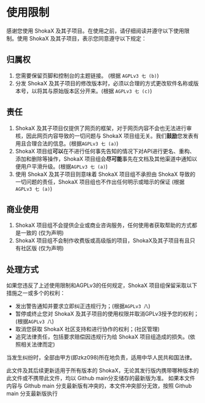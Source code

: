# 使用限制
感谢您使用 ShokaX 及其子项目。在使用之前，请仔细阅读并遵守以下使用限制。使用 ShokaX 及其子项目，表示您同意遵守以下规定：
## 归属权
1. 您需要保留页脚和控制台的主题链接。 (根据 `AGPLv3 七 (b)`)
2. 分发 ShokaX 及其子项目的修改版本时，必须以合理的方式更改软件名称或版本号，以将其与原始版本区分开来。(根据 `AGPLv3 七 (c)`)

## 责任
1. ShokaX 及其子项目仅提供了网页的框架，对于网页内容不会也无法进行审核，因此网页内容导致的一切问题与 ShokaX 项目组无关。我们**鼓励**您发表有用且合理合法的信息。(根据`AGPLv3 七 (a)`)
2. ShokaX 项目组**可以**在不进行任何事先告知的情况下对API进行更名、重构、添加和删除等操作，ShokaX 项目组会**尽可能**事先在文档及其他渠道中通知以便用户平滑升级。(根据`AGPLv3 七 (a)`)
3. 使用 ShokaX 及其子项目则意味着 ShokaX 项目组不承担由 ShokaX 导致的一切问题的责任，ShokaX 项目组也不作出任何明示或暗示的保证 (根据`AGPLv3 七 (a)`)

## 商业使用
1. ShokaX 项目组不会提供企业或商业咨询服务，任何使用者获取帮助的方式都是一致的 (仅为声明)
2. ShokaX 项目组不会制作收费版或高级版的项目，ShokaX及其子项目有且只有社区版 (仅为声明)

## 处理方式
如果您违反了上述使用限制和AGPLv3的任何规定，ShokaX 项目组保留采取以下措施之一或多个的权利：
- 发出警告通知并要求立即纠正违规行为；(根据`AGPLv3 八`)
- 暂停或终止您对 ShokaX 及其子项目的使用权限并取消GPLv3授予您的权利；(根据`AGPLv3 八`)
- 取消您获取 ShokaX 社区支持和进行协作的权利；(社区管理)
- 追究法律责任，包括要求赔偿因违规行为给 ShokaX 项目组造成的损失。(依照相关法律而定)

当发生纠纷时，全部由甲方(即zkz098)所在地负责，适用中华人民共和国法律。

此文件及其后续更新适用于所有版本的 ShokaX，无论其发行版内携带哪种版本的此文件或不携带此文件，均以 Github main分支储存的最新版为准。
如果本文件内容与 Github main 分支最新版有冲突的，本文件冲突部分无效，按照 Github main 分支最新版执行 